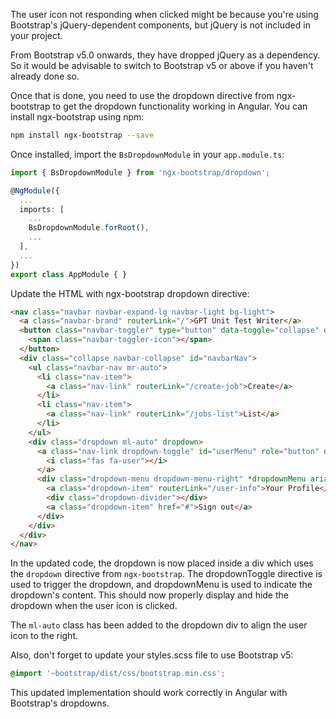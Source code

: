 The user icon not responding when clicked might be because you're using Bootstrap's jQuery-dependent components, but jQuery is not included in your project.

From Bootstrap v5.0 onwards, they have dropped jQuery as a dependency. So it would be advisable to switch to Bootstrap v5 or above if you haven't already done so. 

Once that is done, you need to use the dropdown directive from ngx-bootstrap to get the dropdown functionality working in Angular. You can install ngx-bootstrap using npm:

```bash
npm install ngx-bootstrap --save
```

Once installed, import the `BsDropdownModule` in your `app.module.ts`:

```typescript
import { BsDropdownModule } from 'ngx-bootstrap/dropdown';

@NgModule({
  ...
  imports: [
    ...
    BsDropdownModule.forRoot(),
    ...
  ],
  ...
})
export class AppModule { }
```

Update the HTML with ngx-bootstrap dropdown directive:

```html
<nav class="navbar navbar-expand-lg navbar-light bg-light">
  <a class="navbar-brand" routerLink="/">GPT Unit Test Writer</a>
  <button class="navbar-toggler" type="button" data-toggle="collapse" data-target="#navbarNav" aria-controls="navbarNav" aria-expanded="false" aria-label="Toggle navigation">
    <span class="navbar-toggler-icon"></span>
  </button>
  <div class="collapse navbar-collapse" id="navbarNav">
    <ul class="navbar-nav mr-auto">
      <li class="nav-item">
        <a class="nav-link" routerLink="/create-job">Create</a>
      </li>
      <li class="nav-item">
        <a class="nav-link" routerLink="/jobs-list">List</a>
      </li>
    </ul>
    <div class="dropdown ml-auto" dropdown>
      <a class="nav-link dropdown-toggle" id="userMenu" role="button" data-toggle="dropdown" dropdownToggle>
        <i class="fas fa-user"></i>
      </a>
      <div class="dropdown-menu dropdown-menu-right" *dropdownMenu aria-labelledby="userMenu">
        <a class="dropdown-item" routerLink="/user-info">Your Profile</a>
        <div class="dropdown-divider"></div>
        <a class="dropdown-item" href="#">Sign out</a>
      </div>
    </div>
  </div>
</nav>
```

In the updated code, the dropdown is now placed inside a div which uses the `dropdown` directive from `ngx-bootstrap`. The dropdownToggle directive is used to trigger the dropdown, and dropdownMenu is used to indicate the dropdown's content. This should now properly display and hide the dropdown when the user icon is clicked.

The `ml-auto` class has been added to the dropdown div to align the user icon to the right. 

Also, don't forget to update your styles.scss file to use Bootstrap v5:

```scss
@import '~bootstrap/dist/css/bootstrap.min.css';
```

This updated implementation should work correctly in Angular with Bootstrap's dropdowns.